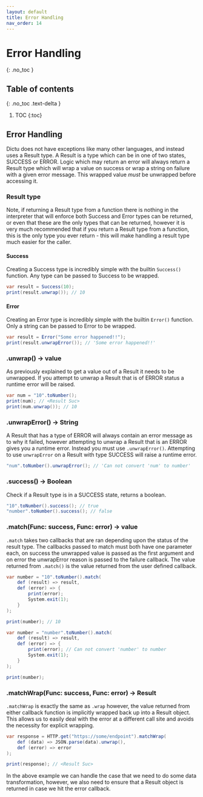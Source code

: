 ```yaml
---
layout: default
title: Error Handling
nav_order: 14
---
```


# Error Handling
{: .no_toc }

## Table of contents
{: .no_toc .text-delta }

1. TOC
{:toc}

## Error Handling

Dictu does not have exceptions like many other languages, and instead
uses a Result type. A Result is a type which can be in one of two states,
SUCCESS or ERROR. Logic which may return an error will always return a Result
type which will wrap a value on success or wrap a string on failure with a given
error message. This wrapped value *must* be unwrapped before accessing it.

### Result type

Note, if returning a Result type from a function there is nothing in the interpreter
that will enforce both Success and Error types can be returned, or even that these are the only
types that can be returned, however it is very much recommended that if you return a Result type
from a function, this is the only type you ever return - this will make handling a result type
much easier for the caller.

#### Success

Creating a Success type is incredibly simple with the builtin `Success()` function.
Any type can be passed to Success to be wrapped.

```cs
var result = Success(10);
print(result.unwrap()); // 10
```

#### Error

Creating an Error type is incredibly simple with the builtin `Error()` function.
Only a string can be passed to Error to be wrapped.

```cs
var result = Error("Some error happened!!");
print(result.unwrapError()); // 'Some error happened!!'
```

### .unwrap() -> value

As previously explained to get a value out of a Result it needs to be unwrapped.
If you attempt to unwrap a Result that is of ERROR status a runtime error will be raised.

```cs
var num = "10".toNumber();
print(num); // <Result Suc>
print(num.unwrap()); // 10
```

### .unwrapError() -> String

A Result that has a type of ERROR will always contain an error message as to why it failed, however 
attempting to unwrap a Result that is an ERROR gives you a runtime error. Instead you must use
`.unwrapError()`. Attempting to use `unwrapError` on a Result with type SUCCESS will raise a runtime
error.

```cs
"num".toNumber().unwrapError(); // 'Can not convert 'num' to number'
```

### .success() -> Boolean

Check if a Result type is in a SUCCESS state, returns a boolean.

```cs
"10".toNumber().success(); // true
"number".toNumber().success(); // false
```

### .match(Func: success, Func: error) -> value

`.match` takes two callbacks that are ran depending upon the status of the result type. The callbacks passed to
match must both have one parameter each, on success the unwrapped value is passed as the first argument and on
error the unwrapError reason is passed to the failure callback. The value returned from `.match()` is the value
returned from the user defined callback.

```cs
var number = "10".toNumber().match(
    def (result) => result,
    def (error) => {
        print(error);
        System.exit(1);
    }
);

print(number); // 10

var number = "number".toNumber().match(
    def (result) => result,
    def (error) => {
        print(error); // Can not convert 'number' to number
        System.exit(1);
    }
);

print(number);
```

### .matchWrap(Func: success, Func: error) -> Result

`.matchWrap` is exactly the same as `.wrap` however, the value returned from either callback
function is implicitly wrapped back up into a Result object. This allows us to easily deal
with the error at a different call site and avoids the necessity for explicit wrapping.

```cs
var response = HTTP.get("https://some/endpoint").matchWrap(
    def (data) => JSON.parse(data).unwrap(),
    def (error) => error
);

print(response); // <Result Suc>
```

In the above example we can handle the case that we need to do some data transformation, however, we
also need to ensure that a Result object is returned in case we hit the error callback.